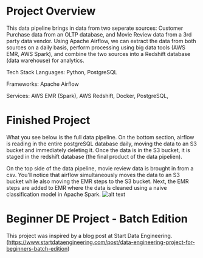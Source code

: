 # Project Overview

This data pipeline brings in data from two seperate sources: Customer Purchase data from an OLTP database, and Movie Review data from a 3rd party data vendor. Using Apache Airflow, we can extract the data from both sources on a daily basis, perform processing using big data tools (AWS EMR, AWS Spark), and combine the two sources into a Redshift database (data warehouse) for analytics. 

Tech Stack
Languages: Python, PostgreSQL

Frameworks: Apache Airflow

Services: AWS EMR (Spark), AWS Redshift, Docker, PostgreSQL, 

# Finished Project

What you see below is the full data pipeline. On the bottom section, airflow is reading in the entire postgreSQL database daily, moving the data to an S3 bucket and immediately deleting it. Once the data is in the S3 bucket, it is staged in the redshift database (the final product of the data pipelien). 

On the top side of the data pipeline, movie review data is brought in from a csv. You'll notice that airflow simultaneously moves the data to an S3 bucket while also moving the EMR steps to the S3 bucket. Next, the EMR steps are added to EMR where the data is cleaned using a naive classification model in Apache Spark.
![alt text]()

# Beginner DE Project - Batch Edition

This project was inspired by a blog post at Start Data Engineering. (https://www.startdataengineering.com/post/data-engineering-project-for-beginners-batch-edition)